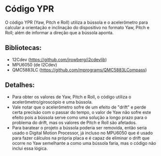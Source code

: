 Código YPR
=====================

O código YPR (Yaw, Pitch e Roll) utiliza a bússola e o acelerômetro para calcular a orientação e inclinação do dispositivo no formato Yaw, Pitch e Roll;
além de informar a direção que a bússola aponta.

Bibliotecas:  
--------
  - 12Cdev (https://github.com/jrowberg/i2cdevlib)
  - MPU6050 (de I2Cdev)
  - QMC5883LC (https://github.com/mprograms/QMC5883LCompass)
  
Detalhes:
--------
  - Para obter os valores de Yaw, Pitch e Roll, o código utiliza o acelerômetro/giroscópio e uma bússola.  
  - Vale notar que o acelerômetro sofre de um efeito de "drift" e perde certa precisão com o passar do tempo, o valor de Yaw não sofre este efeito pois a bússola serve como uma solução a longo prazo para o problema do drift, mas os valores de Pitch e Roll são afetados.  
  - Para baratear o projeto a bússola poderia ser removida, então seria usado o Digital Motion Processor, já incluso no MPU6050 que é usado para fazer cálculos na própria placa e é capaz de eliminar o drift que ocorre no Yaw semelhante a como uma bússola faria, mas o código não inclui essa lógica.
